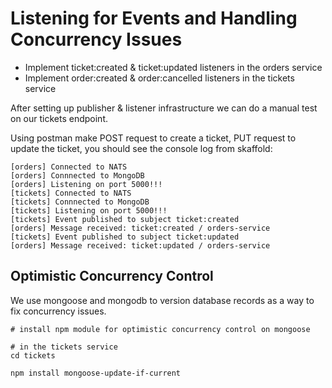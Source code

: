 # Listening for Events and Handling Concurrency Issues

- Implement ticket:created & ticket:updated listeners in the orders service
- Implement order:created & order:cancelled listeners in the tickets service

After setting up publisher & listener infrastructure we can do a manual test on our tickets endpoint.

Using postman make POST request to create a ticket, PUT request to update the ticket, you should see the console log from skaffold:

```
[orders] Connected to NATS
[orders] Connnected to MongoDB
[orders] Listening on port 5000!!!
[tickets] Connected to NATS
[tickets] Connnected to MongoDB
[tickets] Listening on port 5000!!!
[tickets] Event published to subject ticket:created
[orders] Message received: ticket:created / orders-service
[tickets] Event published to subject ticket:updated
[orders] Message received: ticket:updated / orders-service
```

## Optimistic Concurrency Control

We use mongoose and mongodb to version database records as a way to fix concurrency issues.

```
# install npm module for optimistic concurrency control on mongoose

# in the tickets service
cd tickets

npm install mongoose-update-if-current
```
